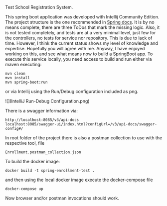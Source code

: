 Test School Registration System.

This spring boot application was developed with Intellij Community Edition.
The project structure is the one recommended in [Spring docs](https://docs.spring.io/spring-boot/docs/current/reference/html/using.html#using.structuring-your-code).
It is by no means complete, there are three ToDos that mark the missing logic. 
Also, it is not tested completely, and tests are at a very minimal level, just few 
for the controllers, no tests for service nor repository. This is due to lack of time.
However, I think the current status shows my level of knowledge and expertise. Hopefully
you will agree with me. Anyway, I have enjoyed working on this, and see what means
now to build a SpringBoot app.
To execute this service locally, you need access to build and run either via
maven executing:
```
mvn clean
mvn install
mvn spring-boot:run
```
or via Intellij using the Run/Debug configuration included as png.

![](IntelliJ Run-Debug Configuration.png)

There is a swagger information via:
```
http://localhost:8085/v3/api-docs
localhost:8085/swagger-ui/index.html?configUrl=/v3/api-docs/swagger-config#/
```

In root folder of the project there is also a postman collection to use with the respective tool, file
```
Enrollment.postman_collection.json
```
To build the docker image:
```
docker build -t spring-enrollment-test .
```
and then using the local docker image execute the docker-compose file
```
docker-compose up
```

Now browser and/or postman invocations should work.